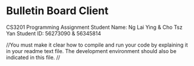 # Bulletin Board Client

CS3201 Programming Assignment 
Student Name: Ng Lai Ying & Cho Tsz Yan
Student ID: 56273090 & 56345814

//You must make it clear how to compile and run your code by explaining it in your readme text file. The development environment should also be indicated in this file. //
 
 
